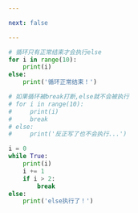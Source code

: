 ```yaml
---

next: false

---
```




<BlogInfo id="788" title="1.else结合循环的使用" author="白日梦想猿" pv=0 read_times=0 pre_cost_time="0分14秒" category="上下文管理器和else块" tag_list="['上下文管理器和else块']" create_time="2022.04.23 15:14:22" update_time="2022.04.23 16:09:35" />

```python
# 循环只有正常结束才会执行else
for i in range(10):
    print(i)
else:
    print('循环正常结束！')

# 如果循环被break打断,else就不会被执行
# for i in range(10):
#     print(i)
#     break
# else:
#     print('反正写了也不会执行...')

i = 0
while True:
    print(i)
    i += 1
    if i > 2:
        break
else:
    print('else执行了！')

```



<ActionBox />
